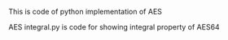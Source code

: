 This is code of python implementation of AES

AES integral.py is code for showing integral property of AES64